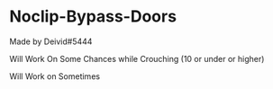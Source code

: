 # Noclip-Bypass-Doors
Made by Deivid#5444

Will Work On Some Chances while Crouching (10 or under or higher)

Will Work on Sometimes
